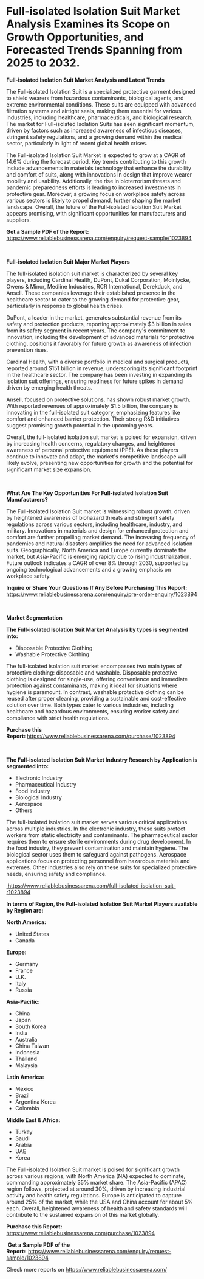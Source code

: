 <p><h1>Full-isolated Isolation Suit Market Analysis Examines its Scope on Growth Opportunities, and Forecasted Trends Spanning from 2025 to 2032.</h1></p><p><strong>Full-isolated Isolation Suit Market Analysis and Latest Trends</strong></p>
<p><p>The Full-isolated Isolation Suit is a specialized protective garment designed to shield wearers from hazardous contaminants, biological agents, and extreme environmental conditions. These suits are equipped with advanced filtration systems and airtight seals, making them essential for various industries, including healthcare, pharmaceuticals, and biological research. The market for Full-isolated Isolation Suits has seen significant momentum, driven by factors such as increased awareness of infectious diseases, stringent safety regulations, and a growing demand within the medical sector, particularly in light of recent global health crises.</p><p>The Full-isolated Isolation Suit Market is expected to grow at a CAGR of 14.6% during the forecast period. Key trends contributing to this growth include advancements in materials technology that enhance the durability and comfort of suits, along with innovations in design that improve wearer mobility and usability. Additionally, the rise in bioterrorism threats and pandemic preparedness efforts is leading to increased investments in protective gear. Moreover, a growing focus on workplace safety across various sectors is likely to propel demand, further shaping the market landscape. Overall, the future of the Full-isolated Isolation Suit Market appears promising, with significant opportunities for manufacturers and suppliers.</p></p>
<p><strong>Get a Sample PDF of the Report:&nbsp;</strong> <a href="https://www.reliablebusinessarena.com/enquiry/request-sample/1023894?utm_campaign=3191&utm_medium=2&utm_source=Github&utm_content=ia&utm_term=05042025&utm_id=full-isolated-isolation-suit">https://www.reliablebusinessarena.com/enquiry/request-sample/1023894</a></p>
<p>&nbsp;</p>
<p><strong>Full-isolated Isolation Suit Major Market Players</strong></p>
<p><p>The full-isolated isolation suit market is characterized by several key players, including Cardinal Health, DuPont, Dukal Corporation, Molnlycke, Owens & Minor, Medline Industries, RCR International, Derekduck, and Ansell. These companies leverage their established presence in the healthcare sector to cater to the growing demand for protective gear, particularly in response to global health crises.</p><p>DuPont, a leader in the market, generates substantial revenue from its safety and protection products, reporting approximately $3 billion in sales from its safety segment in recent years. The company's commitment to innovation, including the development of advanced materials for protective clothing, positions it favorably for future growth as awareness of infection prevention rises.</p><p>Cardinal Health, with a diverse portfolio in medical and surgical products, reported around $151 billion in revenue, underscoring its significant footprint in the healthcare sector. The company has been investing in expanding its isolation suit offerings, ensuring readiness for future spikes in demand driven by emerging health threats.</p><p>Ansell, focused on protective solutions, has shown robust market growth. With reported revenues of approximately $1.5 billion, the company is innovating in the full-isolated suit category, emphasizing features like comfort and enhanced barrier protection. Their strong R&D initiatives suggest promising growth potential in the upcoming years.</p><p>Overall, the full-isolated isolation suit market is poised for expansion, driven by increasing health concerns, regulatory changes, and heightened awareness of personal protective equipment (PPE). As these players continue to innovate and adapt, the market's competitive landscape will likely evolve, presenting new opportunities for growth and the potential for significant market size expansion.</p></p>
<p>&nbsp;</p>
<p><strong>What Are The Key Opportunities For Full-isolated Isolation Suit Manufacturers?</strong></p>
<p><p>The Full-Isolated Isolation Suit market is witnessing robust growth, driven by heightened awareness of biohazard threats and stringent safety regulations across various sectors, including healthcare, industry, and military. Innovations in materials and design for enhanced protection and comfort are further propelling market demand. The increasing frequency of pandemics and natural disasters amplifies the need for advanced isolation suits. Geographically, North America and Europe currently dominate the market, but Asia-Pacific is emerging rapidly due to rising industrialization. Future outlook indicates a CAGR of over 8% through 2030, supported by ongoing technological advancements and a growing emphasis on workplace safety.</p></p>
<p><strong>Inquire or Share Your Questions If Any Before Purchasing This Report:</strong> <a href="https://www.reliablebusinessarena.com/enquiry/pre-order-enquiry/1023894?utm_campaign=3191&utm_medium=2&utm_source=Github&utm_content=ia&utm_term=05042025&utm_id=full-isolated-isolation-suit">https://www.reliablebusinessarena.com/enquiry/pre-order-enquiry/1023894</a></p>
<p>&nbsp;</p>
<p><strong>Market Segmentation</strong></p>
<p><strong>The Full-isolated Isolation Suit Market Analysis by types is segmented into:</strong></p>
<p><ul><li>Disposable Protective Clothing</li><li>Washable Protective Clothing</li></ul></p>
<p><p>The full-isolated isolation suit market encompasses two main types of protective clothing: disposable and washable. Disposable protective clothing is designed for single-use, offering convenience and immediate protection against contaminants, making it ideal for situations where hygiene is paramount. In contrast, washable protective clothing can be reused after proper cleaning, providing a sustainable and cost-effective solution over time. Both types cater to various industries, including healthcare and hazardous environments, ensuring worker safety and compliance with strict health regulations.</p></p>
<p><strong>Purchase this Report:&nbsp;</strong><a href="https://www.reliablebusinessarena.com/purchase/1023894?utm_campaign=3191&utm_medium=2&utm_source=Github&utm_content=ia&utm_term=05042025&utm_id=full-isolated-isolation-suit">https://www.reliablebusinessarena.com/purchase/1023894</a></p>
<p>&nbsp;</p>
<p><strong>The Full-isolated Isolation Suit Market Industry Research by Application is segmented into:</strong></p>
<p><ul><li>Electronic Industry</li><li>Pharmaceutical Industry</li><li>Food Industry</li><li>Biological Industry</li><li>Aerospace</li><li>Others</li></ul></p>
<p><p>The full-isolated isolation suit market serves various critical applications across multiple industries. In the electronic industry, these suits protect workers from static electricity and contaminants. The pharmaceutical sector requires them to ensure sterile environments during drug development. In the food industry, they prevent contamination and maintain hygiene. The biological sector uses them to safeguard against pathogens. Aerospace applications focus on protecting personnel from hazardous materials and extremes. Other industries also rely on these suits for specialized protective needs, ensuring safety and compliance.</p></p>
<p><a href="https://www.reliablebusinessarena.com/full-isolated-isolation-suit-r1023894?utm_campaign=3191&utm_medium=2&utm_source=Github&utm_content=ia&utm_term=05042025&utm_id=full-isolated-isolation-suit">&nbsp;https://www.reliablebusinessarena.com/full-isolated-isolation-suit-r1023894</a></p>
<p><strong>In terms of Region, the Full-isolated Isolation Suit Market Players available by Region are:</strong></p>
<p>
    <p> <strong> North America: </strong>
        <ul>
            <li>United States</li>
            <li>Canada</li>
        </ul>
        </p> 
    <p> <strong> Europe: </strong>
        <ul>
            <li>Germany</li>
            <li>France</li>
            <li>U.K.</li>
            <li>Italy</li>
            <li>Russia</li>
        </ul>
        </p> 
    <p> <strong> Asia-Pacific: </strong>
        <ul>
            <li>China</li>
            <li>Japan</li>
            <li>South Korea</li>
            <li>India</li>
            <li>Australia</li>
            <li>China Taiwan</li>
            <li>Indonesia</li>
            <li>Thailand</li>
            <li>Malaysia</li>
        </ul>
        </p> 
    <p> <strong> Latin America: </strong>
        <ul>
            <li>Mexico</li>
            <li>Brazil</li>
            <li>Argentina Korea</li>
            <li>Colombia</li>
        </ul>
        </p> 
    <p> <strong> Middle East & Africa: </strong>
        <ul>
            <li>Turkey</li>
            <li>Saudi</li>
            <li>Arabia</li>
            <li>UAE</li>
            <li>Korea</li>
        </ul>
    </p>
    </p>
<p><p>The Full-isolated Isolation Suit market is poised for significant growth across various regions, with North America (NA) expected to dominate, commanding approximately 35% market share. The Asia-Pacific (APAC) region follows, projected at around 30%, driven by increasing industrial activity and health safety regulations. Europe is anticipated to capture around 25% of the market, while the USA and China account for about 5% each. Overall, heightened awareness of health and safety standards will contribute to the sustained expansion of this market globally.</p></p>
<p><strong>Purchase this Report: </strong><a href="https://www.reliablebusinessarena.com/purchase/1023894?utm_campaign=3191&utm_medium=2&utm_source=Github&utm_content=ia&utm_term=05042025&utm_id=full-isolated-isolation-suit">https://www.reliablebusinessarena.com/purchase/1023894</a></p>
<p>&nbsp;<strong>Get a Sample PDF of the Report:&nbsp;&nbsp;</strong><a href="https://www.reliablebusinessarena.com/enquiry/request-sample/1023894?utm_campaign=3191&utm_medium=2&utm_source=Github&utm_content=ia&utm_term=05042025&utm_id=full-isolated-isolation-suit">https://www.reliablebusinessarena.com/enquiry/request-sample/1023894</a></p>
<p><strong></strong></p>
<p>Check more reports on <a href="https://www.reliablebusinessarena.com/?utm_campaign=3191&utm_medium=2&utm_source=Github&utm_content=ia&utm_term=05042025&utm_id=full-isolated-isolation-suit">https://www.reliablebusinessarena.com/</a></p>